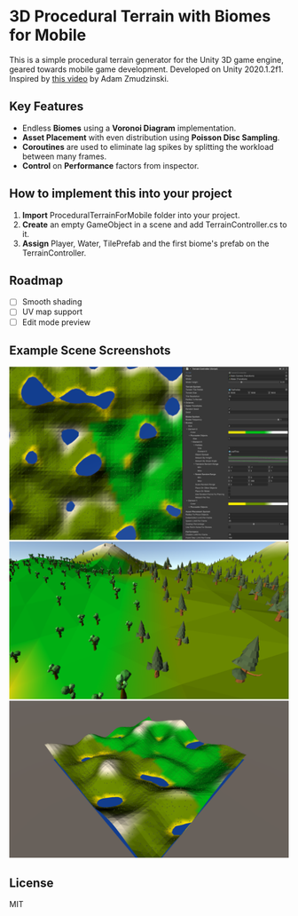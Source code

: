 ﻿# 3D Procedural Terrain with Biomes for Mobile
This is a simple procedural terrain generator for the Unity 3D game engine, geared towards mobile game development. Developed on Unity 2020.1.2f1. Inspired by [this video](https://www.youtube.com/watch?v=f9uueg_AUZs) by Adam Zmudzinski.

## Key Features
- Endless **Biomes** using a **Voronoi Diagram** implementation.
- **Asset Placement** with even distribution using **Poisson Disc Sampling**.
- **Coroutines** are used to eliminate lag spikes by splitting the workload between many frames.
- **Control** on **Performance** factors from inspector.

## How to implement this into your project
1. **Import** ProceduralTerrainForMobile folder into your project.
2. **Create** an empty GameObject in a scene and add TerrainController.cs to it.
3. **Assign** Player, Water, TilePrefab and the first biome's prefab on the TerrainController.

## Roadmap
- [ ] Smooth shading
- [ ] UV map support
- [ ] Edit mode preview

## Example Scene Screenshots
![TileOrthoAndInspector.PNG](TileOrthoAndInspector.PNG)
![BiomeEdges.PNG](BiomeEdges.PNG)
![FloatingTerrain.PNG](FloatingTerrain.png)

## License
MIT
